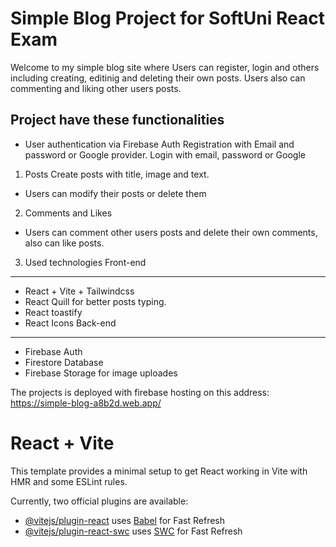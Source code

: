 Simple Blog Project for SoftUni React Exam
==========================================
Welcome to my simple blog site where Users can register, login and others including creating, editinig and deleting their own posts.
Users also can commenting and liking other users posts.

Project have these functionalities
----------------------------------
* User authentication via Firebase Auth
Registration with Email and password or Google provider.
Login with email, password or Google
1.  Posts
Create posts with title, image and text.
* Users can modify their posts or delete them
2. Comments and Likes
* Users can comment other users posts and delete their own comments, also can like posts.
3. Used technologies
 Front-end
 ------------
* React + Vite + Tailwindcss
* React Quill for better posts typing.
* React toastify 
* React Icons
 Back-end
 -------------------------------------
* Firebase Auth
* Firestore Database
* Firebase Storage for image uploades

The projects is deployed with firebase hosting on this address: https://simple-blog-a8b2d.web.app/

# React + Vite

This template provides a minimal setup to get React working in Vite with HMR and some ESLint rules.

Currently, two official plugins are available:

- [@vitejs/plugin-react](https://github.com/vitejs/vite-plugin-react/blob/main/packages/plugin-react/README.md) uses [Babel](https://babeljs.io/) for Fast Refresh
- [@vitejs/plugin-react-swc](https://github.com/vitejs/vite-plugin-react-swc) uses [SWC](https://swc.rs/) for Fast Refresh
